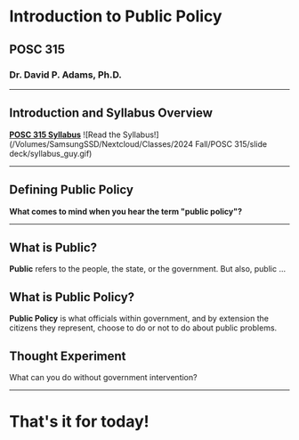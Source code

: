 # Introduction to Public Policy

## POSC 315

### Dr. David P. Adams, Ph.D.

---

## Introduction and Syllabus Overview

[**POSC 315 Syllabus**](https://raw.githubusercontent.com/dadams-AU/syllabi/main/POSC%20315%20Intro%20Policy/2024-25%20Fall/posc315_fall_2024.pdf)
![Read the Syllabus!](/Volumes/SamsungSSD/Nextcloud/Classes/2024 Fall/POSC 315/slide deck/syllabus_guy.gif)

---

## Defining Public Policy

**What comes to mind when you hear the term "public policy"?**

---

## What is Public? 

**Public** refers to the people, the state, or the government.
But also, public ...

## What is Public Policy?

**Public Policy** is what officials within government, and by extension the citizens they represent, choose to do or not to do about public problems.

## Thought Experiment

What can you do without government intervention?

---

# That's it for today!